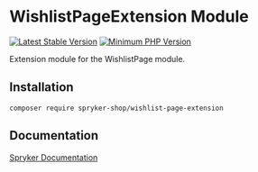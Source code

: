 # WishlistPageExtension Module
[![Latest Stable Version](https://poser.pugx.org/spryker-shop/wishlist-page-extension/v/stable.svg)](https://packagist.org/packages/spryker-shop/wishlist-page-extension)
[![Minimum PHP Version](https://img.shields.io/badge/php-%3E%3D%208.2-8892BF.svg)](https://php.net/)

Extension module for the WishlistPage module.

## Installation

```
composer require spryker-shop/wishlist-page-extension
```

## Documentation

[Spryker Documentation](https://docs.spryker.com)
